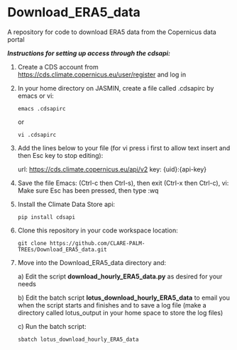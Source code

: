 # Download_ERA5_data
A repository for code to download ERA5 data from the Copernicus data portal

***Instructions for setting up access through the cdsapi:***

1. Create a CDS account from https://cds.climate.copernicus.eu/user/register and log in
   
3. In your home directory on JASMIN, create a file called .cdsapirc by emacs or vi:

   `emacs .cdsapirc`

   or

   `vi .cdsapirc`

3. Add the lines below to your file (for vi press i first to allow text insert and then Esc key to stop editing):

    url: https://cds.climate.copernicus.eu/api/v2
    key: {uid}:{api-key}

4. Save the file Emacs: (Ctrl-c then Ctrl-s), then exit (Ctrl-x then Ctrl-c), vi: Make sure Esc has been pressed, then type :wq

5. Install the Climate Data Store api:
  
   `pip install cdsapi`

6. Clone this repository in your code workspace location:

   `git clone https://github.com/CLARE-PALM-TREEs/Download_ERA5_data.git`
   
7. Move into the Download_ERA5_data directory and:
   
   a) Edit the script **download_hourly_ERA5_data.py** as desired for your needs
   
   b) Edit the batch script **lotus_download_hourly_ERA5_data** to email you when the script starts and finishes and to save a log file (make a directory called lotus_output in your home space to store the log files)
   
   c) Run the batch script:
   
   `sbatch lotus_download_hourly_ERA5_data`
